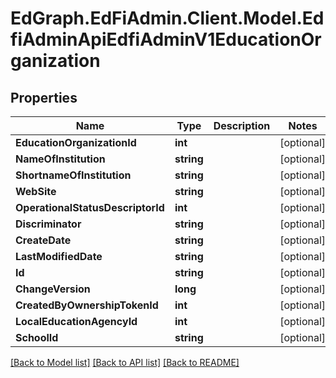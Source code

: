 # EdGraph.EdFiAdmin.Client.Model.EdfiAdminApiEdfiAdminV1EducationOrganization

## Properties

Name | Type | Description | Notes
------------ | ------------- | ------------- | -------------
**EducationOrganizationId** | **int** |  | [optional] 
**NameOfInstitution** | **string** |  | [optional] 
**ShortnameOfInstitution** | **string** |  | [optional] 
**WebSite** | **string** |  | [optional] 
**OperationalStatusDescriptorId** | **int** |  | [optional] 
**Discriminator** | **string** |  | [optional] 
**CreateDate** | **string** |  | [optional] 
**LastModifiedDate** | **string** |  | [optional] 
**Id** | **string** |  | [optional] 
**ChangeVersion** | **long** |  | [optional] 
**CreatedByOwnershipTokenId** | **int** |  | [optional] 
**LocalEducationAgencyId** | **int** |  | [optional] 
**SchoolId** | **string** |  | [optional] 

[[Back to Model list]](../README.md#documentation-for-models) [[Back to API list]](../README.md#documentation-for-api-endpoints) [[Back to README]](../README.md)

